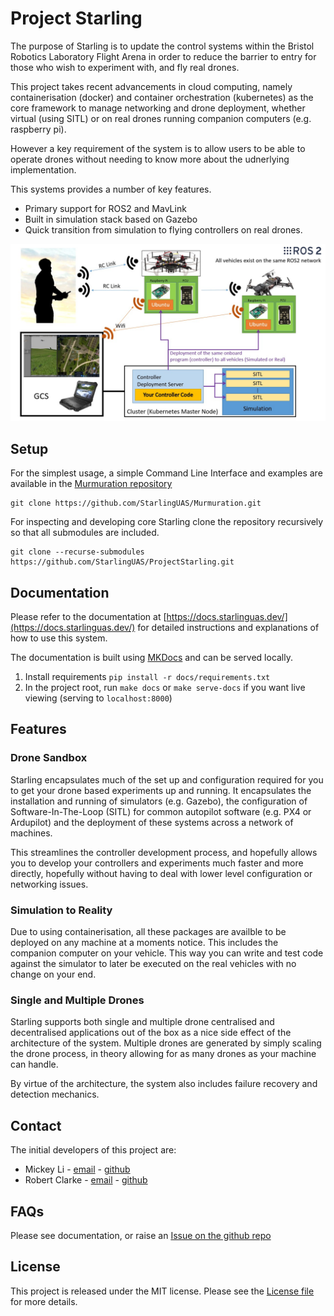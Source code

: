 # Project Starling

The purpose of Starling is to update the control systems within the Bristol Robotics Laboratory Flight Arena in order to reduce the barrier to entry for those who wish to experiment with, and fly real drones.

This project takes recent advancements in cloud computing, namely containerisation (docker) and container orchestration (kubernetes) as the core framework to manage networking and drone deployment, whether virtual (using SITL) or on real drones running companion computers (e.g. raspberry pi).

However a key requirement of the system is to allow users to be able to operate drones without needing to know more about the udnerlying implementation.

This systems provides a number of key features.

- Primary support for ROS2 and MavLink
- Built in simulation stack based on Gazebo
- Quick transition from simulation to flying controllers on real drones.

![Simple Architecture](/docs/img/ArchSimple.jpg)

## Setup

For the simplest usage, a simple Command Line Interface and examples are available in the [Murmuration repository](https://github.com/StarlingUAS/Murmuration)
```
git clone https://github.com/StarlingUAS/Murmuration.git
```

For inspecting and developing core Starling clone the repository recursively so that all submodules are included.
```
git clone --recurse-submodules https://github.com/StarlingUAS/ProjectStarling.git
```
## Documentation

Please refer to the documentation at [https://docs.starlinguas.dev/](https://docs.starlinguas.dev/) for detailed instructions and explanations of how to use this system.

The documentation is built using [MKDocs](https://www.mkdocs.org/) and can be served locally.

1. Install requirements `pip install -r docs/requirements.txt`
2. In the project root, run `make docs` or `make serve-docs` if you want live viewing (serving to `localhost:8000`)

## Features
### Drone Sandbox

Starling encapsulates much of the set up and configuration required for you to get your drone based experiments up and running. It encapsulates the installation and running of simulators (e.g. Gazebo), the configuration of Software-In-The-Loop (SITL) for common autopilot software (e.g. PX4 or Ardupilot) and the deployment of these systems across a network of machines.

This streamlines the controller development process, and hopefully allows you to develop your controllers and experiments much faster and more directly, hopefully without having to deal with lower level configuration or networking issues.

### Simulation to Reality

Due to using containerisation, all these packages are availble to be deployed on any machine at a moments notice. This includes the companion computer on your vehicle. This way you can write and test code against the simulator to later be executed on the real vehicles with no change on your end.

### Single and Multiple Drones

Starling supports both single and multiple drone centralised and decentralised applications out of the box as a nice side effect of the architecture of the system. Multiple drones are generated by simply scaling the drone process, in theory allowing for as many drones as your machine can handle.

By virtue of the architecture, the system also includes failure recovery and detection mechanics.

## Contact
The initial developers of this project are:

- Mickey Li - [email](mailto:mickey.li@bristol.ac.uk) - [github](https://github.com/mhl787156)
- Robert Clarke - [email](mailto:robert.clarke@bristol.ac.uk) - [github](https://github.com/rob-clarke)

## FAQs
Please see documentation, or raise an [Issue on the github repo](https://github.com/StarlingUAS/ProjectStarling/issues)

## License
This project is released under the MIT license. Please see the [License file](https://github.com/StarlingUAS/ProjectStarling/blob/master/LICENSE) for more details.
